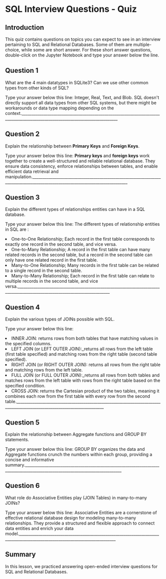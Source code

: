 
# SQL Interview Questions  - Quiz


## Introduction

This quiz contains questions on topics you can expect to see in an interview pertaining to SQL and Relational Databases. Some of them are multiple-choice, while some are short answer. For these short answer questions, double-click on the Jupyter Notebook and type your answer below the line. 

## Question 1

What are the 4 main datatypes in SQLite3? Can we use other common types from other kinds of SQL?

Type your answer below this line:
Integer, Real, Text, and Blob. SQL doesn't directly support all data types from other SQL systems, but there might be workarounds or data type mapping depending on the context._______________________________________________________________________________________________________________________________





## Question 2

Explain the relationship between **Primary Keys** and **Foreign Keys**.

Type your answer below this line:
**Primary keys** and **foreign keys** work together to create a well-structured and reliable relational database. They ensure data consistency, enforce relationships between tables, and enable efficient data retrieval and manipulation._______________________________________________________________________________________________________________________________





## Question 3

Explain the different types of relationships entities can have in a SQL database. 

Type your answer below this line:
The different types of relationship entities in SQL are :
<li> One-to-One Relationship; Each record in the first table corresponds to exactly one record in the second table, and vice versa.
<li> One-to-Many Relationship; A record in the first table can have many related records in the second table, but a record in the second table can only have one related record in the first table.
<li> Many-to-One Relationship; Many records in the first table can be related to a single record in the second table.
<li> Many-to-Many Relationship; Each record in the first table can relate to multiple records in the second table, and vice versa._____________________________________________________________________________________________________________________________


## Question 4

Explain the various types of JOINs possible with SQL. 

Type your answer below this line:
<li> INNER JOIN: returns rows from both tables that have matching values in the specified columns.
<li> LEFT JOIN (or LEFT OUTER JOIN):_returns all rows from the left table (first table specified) and matching rows from the right table (second table specified).
<li> RIGHT JOIN (or RIGHT OUTER JOIN): returns all rows from the right table and matching rows from the left table.
<li> FULL JOIN (or FULL OUTER JOIN):_returns all rows from both tables and matches rows from the left table with rows from the right table based on the specified condition.
<li> CROSS JOIN: returns the Cartesian product of the two tables, meaning it combines each row from the first table with every row from the second table.___________________________________________________________________________________________________________________________



## Question 5

Explain the relationship between Aggregate functions and GROUP BY statements.

Type your answer below this line:
GROUP BY organizes the data and Aggregate functions crunch the numbers within each group, providing a concise and informative summary._______________________________________________________________________________________________________________________________



## Question 6

What role do Associative Entities play (JOIN Tables) in many-to-many JOINs?


Type your answer below this line:
Associative Entities are a cornerstone of effective relational database design for modeling many-to-many relationships. They provide a structured and flexible approach to connect data entities and enrich your data model._______________________________________________________________________________________________________________________________



## Summary

In this lesson, we practiced answering open-ended interview questions for SQL and Relational Databases. 
